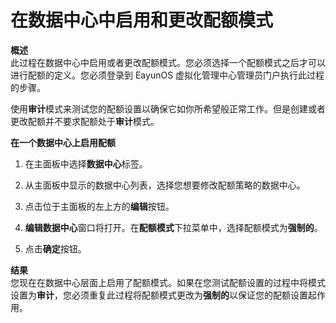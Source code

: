 # 在数据中心中启用和更改配额模式

**概述**<br/>
此过程在数据中心中启用或者更改配额模式。您必须选择一个配额模式之后才可以进行配额的定义。您必须登录到
EayunOS 虚拟化管理中心管理员门户执行此过程的步骤。

使用**审计**模式来测试您的配额设置以确保它如你所希望般正常工作。但是创建或者更改配额并不要求配额处于**审计**模式。


**在一个数据中心上启用配额**

1. 在主面板中选择**数据中心**标签。

1. 从主面板中显示的数据中心列表，选择您想要修改配额策略的数据中心。

1. 点击位于主面板的左上方的**编辑**按钮。

1. **编辑数据中心**窗口将打开。在**配额模式**下拉菜单中，选择配额模式为**强制的**。

1. 点击**确定**按钮。

**结果**<br/>
您现在在数据中心层面上启用了配额模式。如果在您测试配额设置的过程中将模式设置为**审计**，您必须重复此过程将配额模式更改为**强制的**以保证您的配额设置起作用。

